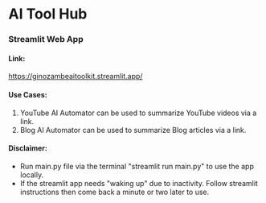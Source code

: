 # AI Tool Hub

### Streamlit Web App

#### Link:

https://ginozambeaitoolkit.streamlit.app/ 

#### Use Cases:

1. YouTube AI Automator can be used to summarize YouTube videos via a link.
2. Blog AI Automator can be used to summarize Blog articles via a link.

#### Disclaimer:

- Run main.py file via the terminal "streamlit run main.py" to use the app locally.
- If the streamlit app needs "waking up" due to inactivity. Follow streamlit instructions then come back a minute or two later to use.


